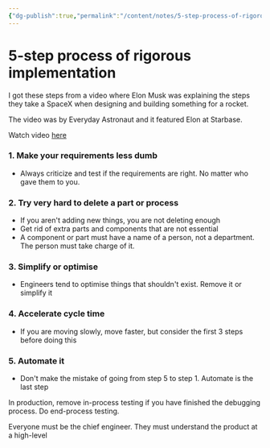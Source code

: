 ```yaml
---
{"dg-publish":true,"permalink":"/content/notes/5-step-process-of-rigorous-implementation/"}
---
```


# 5-step process of rigorous implementation

I got these steps from a video where Elon Musk was explaining the steps they take a SpaceX when designing and building something for a rocket.

The video was by Everyday Astronaut and it featured Elon at Starbase. 

Watch video [here](https://youtu.be/t705r8ICkRw?t=805)

### 1. Make your requirements less dumb
- Always criticize and test if the requirements are right. No matter who gave them to you.

### 2. Try very hard to delete a part or process
- If you aren't adding new things, you are not deleting enough
- Get rid of extra parts and components that are not essential
- A component or part must have a name of a person, not a department. The person must take charge of it.

### 3. Simplify or optimise
- Engineers tend to optimise things that shouldn't exist. Remove it or simplify it

### 4. Accelerate cycle time
- If you are moving slowly, move faster, but consider the first 3 steps before doing this

### 5. Automate it
- Don't make the mistake of going from step 5 to step 1. Automate is the last step

In production, remove in-process testing if you have finished the debugging process. Do end-process testing.

Everyone must be the chief engineer. They must understand the product at a high-level
